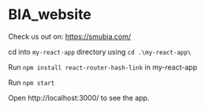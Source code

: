 # BIA_website

Check us out on: https://smubia.com/

cd into `my-react-app` directory using `cd .\my-react-app\`

Run `npm install react-router-hash-link` in my-react-app

Run `npm start`

Open http://localhost:3000/ to see the app.

